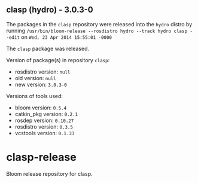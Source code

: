## clasp (hydro) - 3.0.3-0

The packages in the `clasp` repository were released into the `hydro` distro by running `/usr/bin/bloom-release --rosdistro hydro --track hydro clasp --edit` on `Wed, 23 Apr 2014 15:55:01 -0000`

The `clasp` package was released.

Version of package(s) in repository `clasp`:
- rosdistro version: `null`
- old version: `null`
- new version: `3.0.3-0`

Versions of tools used:
- bloom version: `0.5.4`
- catkin_pkg version: `0.2.1`
- rosdep version: `0.10.27`
- rosdistro version: `0.3.5`
- vcstools version: `0.1.33`


clasp-release
=============

Bloom release repository for clasp.
